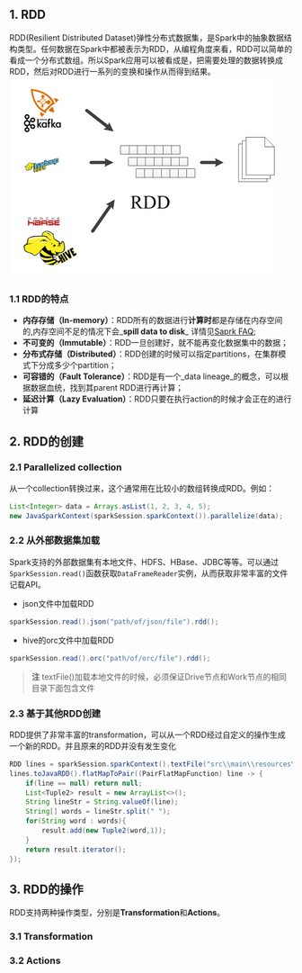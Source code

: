 ## 1. RDD
RDD(Resilient Distributed Dataset)弹性分布式数据集，是Spark中的抽象数据结构类型。任何数据在Spark中都被表示为RDD，从编程角度来看，RDD可以简单的看成一个分布式数组。所以Spark应用可以被看成是，把需要处理的数据转换成RDD，然后对RDD进行一系列的变换和操作从而得到结果。
![](/assets/Spark.png)
### 1.1 RDD的特点
* **内存存储（In-memory）**：RDD所有的数据进行**计算时**都是存储在内存空间的,内存空间不足的情况下会_**spill data to disk**_ 详情见[Saprk FAQ](https://spark.apache.org/faq.html);
* **不可变的（Immutable）**：RDD一旦创建好，就不能再变化数据集中的数据；
* **分布式存储（Distributed）**：RDD创建的时候可以指定partitions，在集群模式下分成多少个partition；
* **可容错的（Fault Tolerance）**：RDD是有一个_data lineage_的概念，可以根据数据血统，找到其parent RDD进行再计算；
* **延迟计算（Lazy Evaluation）**：RDD只要在执行action的时候才会正在的进行计算

## 2. RDD的创建
### 2.1 Parallelized collection
从一个collection转换过来，这个通常用在比较小的数组转换成RDD。例如：
``` java
List<Integer> data = Arrays.asList(1, 2, 3, 4, 5);
new JavaSparkContext(sparkSession.sparkContext()).parallelize(data);
```

### 2.2 从外部数据集加载
Spark支持的外部数据集有本地文件、HDFS、HBase、JDBC等等。可以通过```SparkSession.read()```函数获取```DataFrameReader```实例，从而获取非常丰富的文件记载API。

* json文件中加载RDD
``` java
sparkSession.read().json("path/of/json/file").rdd();
```

* hive的orc文件中加载RDD
``` java
sparkSession.read().orc("path/of/orc/file").rdd();
```

> **注** textFile()加载本地文件的时候，必须保证Drive节点和Work节点的相同目录下面包含文件

### 2.3 基于其他RDD创建
RDD提供了非常丰富的transformation，可以从一个RDD经过自定义的操作生成一个新的RDD。并且原来的RDD并没有发生变化
``` java
RDD lines = sparkSession.sparkContext().textFile("src\\main\\resources\\data.txt",1);
lines.toJavaRDD().flatMapToPair((PairFlatMapFunction) line -> {
    if(line == null) return null;
    List<Tuple2> result = new ArrayList<>();
    String lineStr = String.valueOf(line);
    String[] words = lineStr.split(" ");
    for(String word : words){
        result.add(new Tuple2(word,1));
    }
    return result.iterator();
});
```

## 3. RDD的操作
RDD支持两种操作类型，分别是**Transformation**和**Actions**。
### 3.1 Transformation
### 3.2 Actions
